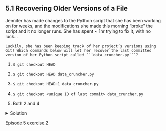 
## 5.1 Recovering Older Versions of a File

Jennifer has made changes to the Python script that she has been working on for weeks, and the modifications she made this morning “broke” the script and it no longer runs. She has spent ~ 1hr trying to fix it, with no luck…

    Luckily, she has been keeping track of her project’s versions using Git! Which commands below will let her recover the last committed version of her Python script called ```data_cruncher.py```?

1. ```$ git checkout HEAD```

1. ```$ git checkout HEAD data_cruncher.py```

1. ```$ git checkout HEAD~1 data_cruncher.py```

1. ```$ git checkout <unique ID of last commit> data_cruncher.py```

1. Both 2 and 4

<details>
  <summary>
        Solution
  </summary>

The answer is (5)-Both 2 and 4.

The ```checkout``` command restores files from the repository, overwriting the files in your working directory. Answers 2 and 4 both restore the latest version in the repository of the file ```data_cruncher.py```. Answer 2 uses ```HEAD``` to indicate the latest, whereas answer 4 uses the unique ID of the last commit, which is what ```HEAD``` means.

Answer 3 gets the version of ```data_cruncher.py``` from the commit before ```HEAD```, which is NOT what we wanted.

Answer 1 can be dangerous! Without a filename, ```git checkout``` will restore all files in the current directory (and all directories below it) to their state at the commit specified. This command will restore ```data_cruncher.py``` to the latest commit version, but it will also restore any other files that are changed to that version, erasing any changes you may have made to those files! As discussed above, you are left in a detached ```HEAD``` state, and you don’t want to be there.
</details>

[Episode 5 exercise 2](episode5_ex2.md)
